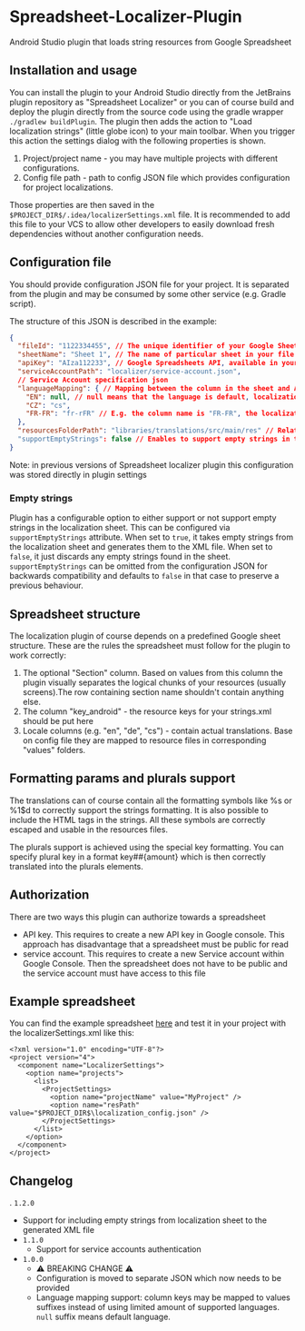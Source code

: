 # Spreadsheet-Localizer-Plugin
Android Studio plugin that loads string resources from Google Spreadsheet

## Installation and usage
You can install the plugin to your Android Studio directly from the JetBrains plugin repository as "Spreadsheet Localizer" or you can of course build and deploy the plugin directly from the source code using the gradle wrapper ```./gradlew buildPlugin```. The plugin then adds the action to "Load localization strings" (little globe icon) to your main toolbar. When you trigger this action the settings dialog with the following properties is shown.

1. Project/project name - you may have multiple projects with different configurations.
2. Config file path - path to config JSON file which provides configuration for project localizations. 

Those properties are then saved in the ```$PROJECT_DIR$/.idea/localizerSettings.xml``` file. It is recommended to add this file to your VCS to allow other developers to easily download fresh dependencies without another configuration needs.

## Configuration file

You should provide configuration JSON file for your project. It is separated from the plugin and may be consumed by some other service (e.g. Gradle script).

The structure of this JSON is described in the example:

```json
{
  "fileId": "1122334455", // The unique identifier of your Google Sheets file - it is the hash part of the URL
  "sheetName": "Sheet 1", // The name of particular sheet in your file
  "apiKey": "AIza112233", // Google Spreadsheets API, available in your Google developers console
  "serviceAccountPath": "localizer/service-account.json",
  // Service Account specification json
  "languageMapping": { // Mapping between the column in the sheet and Android values folder suffix
    "EN": null, // null means that the language is default, localizations will be saved to "values" folder
    "CZ": "cs",
    "FR-FR": "fr-rFR" // E.g. the column name is "FR-FR", the localizations will be saved to "values-fr-rFR" folder
  },
  "resourcesFolderPath": "libraries/translations/src/main/res" // Relative path to your "res" folder with respect to json configuration path
  "supportEmptyStrings": false // Enables to support empty strings in the localization sheet
}
```

Note: in previous versions of Spreadsheet localizer plugin this configuration was stored directly in plugin settings

### Empty strings
Plugin has a configurable option to either support or not support empty strings in the localization sheet. This can be
configured via `supportEmptyStrings` attribute. When set to `true`, it takes empty strings from the localization sheet and
generates them to the XML file. When set to `false`, it just discards any empty strings found in the sheet. `supportEmptyStrings`
can be omitted from the configuration JSON for backwards compatibility and defaults to `false` in that case to preserve
a previous behaviour.

## Spreadsheet structure
The localization plugin of course depends on a predefined Google sheet structure. These are the rules the spreadsheet must follow for the plugin to work correctly:

1. The optional "Section" column. Based on values from this column the plugin visually separates the logical chunks of your resources (usually screens).The row containing section name shouldn't contain anything else.
2. The column "key_android" - the resource keys for your strings.xml should be put here
4. Locale columns (e.g. "en", "de", "cs") - contain actual translations. Base on config file they are mapped to resource files in corresponding "values" folders.

## Formatting params and plurals support
The translations can of course contain all the formatting symbols like %s or %1$d to correctly support the strings formatting. It is also possible to include the HTML tags in the strings. All these symbols are correctly escaped and usable in the resources files.

The plurals support is achieved using the special key formatting. You can specify plural key in a format key##{amount} which is then correctly translated into the plurals elements.

## Authorization

There are two ways this plugin can authorize towards a spreadsheet

- API key. This requires to create a new API key in Google console. This approach has disadvantage that a spreadsheet
  must be public for read
- service account. This requires to create a new Service account within Google Console. Then the spreadsheet does not
  have to be public and the service account must have access to this file

## Example spreadsheet

You can find the example
spreadsheet [here](https://docs.google.com/spreadsheets/d/1Z5g7bHavCe1YKnnpLcGiaKbO0OOQB5VctPvACUQVDMs/edit#gid=0) and
test it in your project with the localizerSettings.xml like this:
```
<?xml version="1.0" encoding="UTF-8"?>
<project version="4">
  <component name="LocalizerSettings">
    <option name="projects">
      <list>
        <ProjectSettings>
          <option name="projectName" value="MyProject" />
          <option name="resPath" value="$PROJECT_DIR$\localization_config.json" />
        </ProjectSettings>
      </list>
    </option>
  </component>
</project>
```

## Changelog
. `1.2.0`
  - Support for including empty strings from localization sheet to the generated XML file
- `1.1.0`
  - Support for service accounts authentication
- `1.0.0` 
    - ⚠️ BREAKING CHANGE ⚠️
    - Configuration is moved to separate JSON which now needs to be provided
    - Language mapping support: column keys may be mapped to values suffixes instead of using limited amount of supported languages. `null` suffix means default language.

